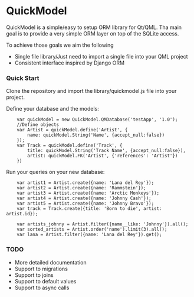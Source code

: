 # QuickModel

QuickModel is a simple/easy to setup ORM library for Qt/QML.
Tha main goal is to provide a very simple ORM layer on top of the SQLite access.

To achieve those goals we aim the following

  - Single file library/Just need to import a single file into your QML project
  - Consistent interface inspired by Django ORM

### Quick Start
Clone the repository and import the library/quickmodel.js file into your project.

Define your database and the models:

        var quickModel = new QuickModel.QMDatabase('testApp', '1.0');
        //Define objects
        var Artist = quickModel.define('Artist', {
            name: quickModel.String('Name', {accept_null:false})
        });
        var Track = quickModel.define('Track', {
            title: quickModel.String('Track Name', {accept_null:false}),
            artist: quickModel.FK('Artist', {'references': 'Artist'})
        })

Run your queries on your new database:

        var artist1 = Artist.create({name: 'Lana del Rey'});
        var artist2 = Artist.create({name: 'Rammstein'});
        var artist3 = Artist.create({name: 'Arctic Monkeys'});
        var artist4 = Artist.create({name: 'Johnny Cash'});
        var artist5 = Artist.create({name: 'Johnny Bravo'});
        var track = Track.create({title: 'Born to die', artist: artist.id});
        
        var artists_johnny = Artist.filter({name__like: 'Johnny'}).all();
        var sorted_artists = Artist.order('name').limit(3).all();
        var lana = Artist.filter({name: 'Lana del Rey'}).get();

### TODO
  - More detailed documentation
  - Support to migrations
  - Support to joins
  - Support to default values
  - Support to async calls
